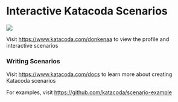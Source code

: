 # Interactive Katacoda Scenarios

[![](http://shields.katacoda.com/katacoda/donkenaa/count.svg)](https://www.katacoda.com/donkenaa "Get your profile on Katacoda.com")

Visit https://www.katacoda.com/donkenaa to view the profile and interactive scenarios

### Writing Scenarios
Visit https://www.katacoda.com/docs to learn more about creating Katacoda scenarios

For examples, visit https://github.com/katacoda/scenario-example
